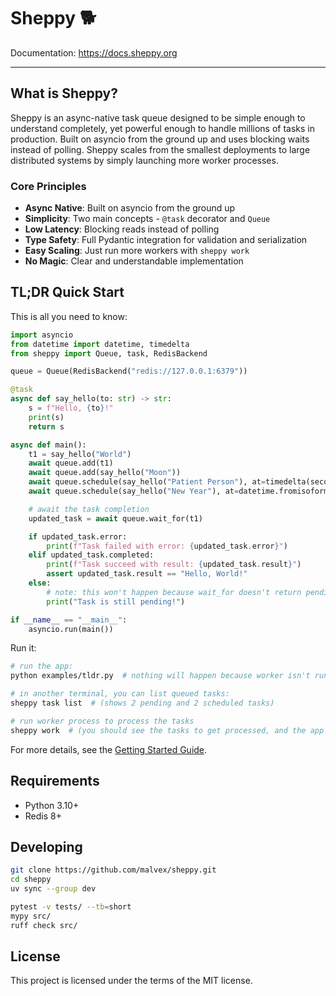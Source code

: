 # Sheppy 🐕

Documentation: <a href="https://docs.sheppy.org" target="_blank">https://docs.sheppy.org</a>

---

## What is Sheppy?

Sheppy is an async-native task queue designed to be simple enough to understand completely, yet powerful enough to handle millions of tasks in production. Built on asyncio from the ground up and uses blocking waits instead of polling. Sheppy scales from the smallest deployments to large distributed systems by simply launching more worker processes.

### Core Principles

- **Async Native**: Built on asyncio from the ground up
- **Simplicity**: Two main concepts - `@task` decorator and `Queue`
- **Low Latency**: Blocking reads instead of polling
- **Type Safety**: Full Pydantic integration for validation and serialization
- **Easy Scaling**: Just run more workers with `sheppy work`
- **No Magic**: Clear and understandable implementation

## TL;DR Quick Start

This is all you need to know:

```python
import asyncio
from datetime import datetime, timedelta
from sheppy import Queue, task, RedisBackend

queue = Queue(RedisBackend("redis://127.0.0.1:6379"))

@task
async def say_hello(to: str) -> str:
    s = f"Hello, {to}!"
    print(s)
    return s

async def main():
    t1 = say_hello("World")
    await queue.add(t1)
    await queue.add(say_hello("Moon"))
    await queue.schedule(say_hello("Patient Person"), at=timedelta(seconds=10))  # runs in 10 seconds from now
    await queue.schedule(say_hello("New Year"), at=datetime.fromisoformat("2026-01-01 00:00:00 +00:00"))

    # await the task completion
    updated_task = await queue.wait_for(t1)

    if updated_task.error:
        print(f"Task failed with error: {updated_task.error}")
    elif updated_task.completed:
        print(f"Task succeed with result: {updated_task.result}")
        assert updated_task.result == "Hello, World!"
    else:
        # note: this won't happen because wait_for doesn't return pending tasks
        print("Task is still pending!")

if __name__ == "__main__":
    asyncio.run(main())
```

Run it:

```bash
# run the app:
python examples/tldr.py  # nothing will happen because worker isn't running

# in another terminal, you can list queued tasks:
sheppy task list  # (shows 2 pending and 2 scheduled tasks)

# run worker process to process the tasks
sheppy work  # (you should see the tasks to get processed, and the app should finish!)
```

For more details, see the <a href="https://docs.sheppy.org/getting-started/" target="_blank">Getting Started Guide</a>.

## Requirements

- Python 3.10+
- Redis 8+

## Developing

```bash
git clone https://github.com/malvex/sheppy.git
cd sheppy
uv sync --group dev

pytest -v tests/ --tb=short
mypy src/
ruff check src/
```

## License

This project is licensed under the terms of the MIT license.
